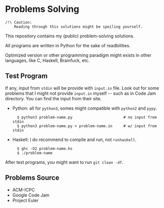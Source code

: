 Problems Solving
================

    /!\ Caution:
        Reading through this solutions might be spoiling yourself.

This repository contains my (public) problem-solving solutions.

All programs are written in Python for the sake of readbilities.

Optimized version or other programming paradigm might exists in other languages, like C, Haskell, Brainfuck, etc.

Test Program
------------

If any, input from `stdin` will be provide with `input.in` file. Look out for some problems that I might not provide `input.in` myself -- such as in Code Jam directory. You can find the input from their site.

- Python: all for `python3`, somes might compatible with `python2` and `pypy`.

        $ python3 problem-name.py                       # no input from stdin
        $ python3 problem-name.py < problem-name.in     # w/ input from stdin

- Haskell: I do recommend to compile and run, not `runhaskell`.

        $ ghc -O2 problem-name.hs
        $ ./problem-name

After test programs, you might want to run `git clean -df`.

Problems Source
---------------

- ACM-ICPC
- Google Code Jam
- Project Euler

